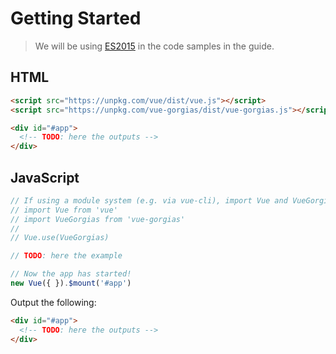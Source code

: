 # Getting Started

> We will be using [ES2015](https://github.com/lukehoban/es6features) in the code samples in the guide.


## HTML

```html
<script src="https://unpkg.com/vue/dist/vue.js"></script>
<script src="https://unpkg.com/vue-gorgias/dist/vue-gorgias.js"></script>

<div id="#app">
  <!-- TODO: here the outputs -->
</div>
```

## JavaScript

```javascript
// If using a module system (e.g. via vue-cli), import Vue and VueGorgias and then call Vue.use(VueGorgias).
// import Vue from 'vue'
// import VueGorgias from 'vue-gorgias'
// 
// Vue.use(VueGorgias)

// TODO: here the example

// Now the app has started!
new Vue({ }).$mount('#app')
```

Output the following:

```html
<div id="#app">
  <!-- TODO: here the outputs -->
</div>
```
